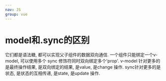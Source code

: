 ```yaml
---
nav: JS
group: vue
---
```

# model和.sync的区别

它们都是语法糖, 都可以实现父子组件的数据双向通信. 一个组件只能绑定一个v-model, 可以使用多个 sync 修饰符同时双向绑定多个'prop'. v-model 针对更多的是最终操作结果, 是双向绑定的结果, 是value, 是change 操作. sync针对更多的是状态, 是状态的互相传递, 是state, 是update 操作.
